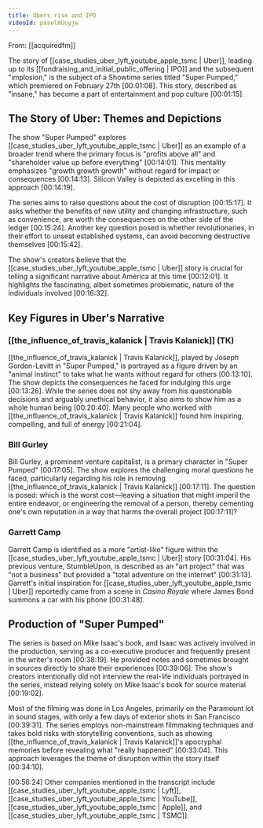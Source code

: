 ```yaml
---
title: Ubers rise and IPO
videoId: paselmUuyjw
---
```


From: [[acquiredfm]] <br/> 

The story of [[case_studies_uber_lyft_youtube_apple_tsmc | Uber]], leading up to its [[fundraising_and_initial_public_offering | IPO]] and the subsequent "implosion," is the subject of a Showtime series titled "Super Pumped," which premiered on February 27th <a class="yt-timestamp" data-t="00:01:08">[00:01:08]</a>. This story, described as "insane," has become a part of entertainment and pop culture <a class="yt-timestamp" data-t="00:01:15">[00:01:15]</a>.

## The Story of Uber: Themes and Depictions

The show "Super Pumped" explores [[case_studies_uber_lyft_youtube_apple_tsmc | Uber]] as an example of a broader trend where the primary focus is "profits above all" and "shareholder value up before everything" <a class="yt-timestamp" data-t="00:14:01">[00:14:01]</a>. This mentality emphasizes "growth growth growth" without regard for impact or consequences <a class="yt-timestamp" data-t="00:14:13">[00:14:13]</a>. Silicon Valley is depicted as excelling in this approach <a class="yt-timestamp" data-t="00:14:19">[00:14:19]</a>.

The series aims to raise questions about the cost of disruption <a class="yt-timestamp" data-t="00:15:17">[00:15:17]</a>. It asks whether the benefits of new utility and changing infrastructure, such as convenience, are worth the consequences on the other side of the ledger <a class="yt-timestamp" data-t="00:15:24">[00:15:24]</a>. Another key question posed is whether revolutionaries, in their effort to unseat established systems, can avoid becoming destructive themselves <a class="yt-timestamp" data-t="00:15:42">[00:15:42]</a>.

The show's creators believe that the [[case_studies_uber_lyft_youtube_apple_tsmc | Uber]] story is crucial for telling a significant narrative about America at this time <a class="yt-timestamp" data-t="00:12:01">[00:12:01]</a>. It highlights the fascinating, albeit sometimes problematic, nature of the individuals involved <a class="yt-timestamp" data-t="00:16:32">[00:16:32]</a>.

## Key Figures in Uber's Narrative

### [[the_influence_of_travis_kalanick | Travis Kalanick]] (TK)
[[the_influence_of_travis_kalanick | Travis Kalanick]], played by Joseph Gordon-Levitt in "Super Pumped," is portrayed as a figure driven by an "animal instinct" to take what he wants without regard for others <a class="yt-timestamp" data-t="00:13:10">[00:13:10]</a>. The show depicts the consequences he faced for indulging this urge <a class="yt-timestamp" data-t="00:13:26">[00:13:26]</a>. While the series does not shy away from his questionable decisions and arguably unethical behavior, it also aims to show him as a whole human being <a class="yt-timestamp" data-t="00:20:40">[00:20:40]</a>. Many people who worked with [[the_influence_of_travis_kalanick | Travis Kalanick]] found him inspiring, compelling, and full of energy <a class="yt-timestamp" data-t="00:21:04">[00:21:04]</a>.

### Bill Gurley
Bill Gurley, a prominent venture capitalist, is a primary character in "Super Pumped" <a class="yt-timestamp" data-t="00:17:05">[00:17:05]</a>. The show explores the challenging moral questions he faced, particularly regarding his role in removing [[the_influence_of_travis_kalanick | Travis Kalanick]] <a class="yt-timestamp" data-t="00:17:11">[00:17:11]</a>. The question is posed: which is the worst cost—leaving a situation that might imperil the entire endeavor, or engineering the removal of a person, thereby cementing one's own reputation in a way that harms the overall project <a class="yt-timestamp" data-t="00:17:11">[00:17:11]</a>?

### Garrett Camp
Garrett Camp is identified as a more "artist-like" figure within the [[case_studies_uber_lyft_youtube_apple_tsmc | Uber]] story <a class="yt-timestamp" data-t="00:31:04">[00:31:04]</a>. His previous venture, StumbleUpon, is described as an "art project" that was "not a business" but provided a "total adventure on the internet" <a class="yt-timestamp" data-t="00:31:13">[00:31:13]</a>. Garrett's initial inspiration for [[case_studies_uber_lyft_youtube_apple_tsmc | Uber]] reportedly came from a scene in *Casino Royale* where James Bond summons a car with his phone <a class="yt-timestamp" data-t="00:31:48">[00:31:48]</a>.

## Production of "Super Pumped"

The series is based on Mike Isaac's book, and Isaac was actively involved in the production, serving as a co-executive producer and frequently present in the writer's room <a class="yt-timestamp" data-t="00:38:19">[00:38:19]</a>. He provided notes and sometimes brought in sources directly to share their experiences <a class="yt-timestamp" data-t="00:39:06">[00:39:06]</a>. The show's creators intentionally did not interview the real-life individuals portrayed in the series, instead relying solely on Mike Isaac's book for source material <a class="yt-timestamp" data-t="00:19:02">[00:19:02]</a>.

Most of the filming was done in Los Angeles, primarily on the Paramount lot in sound stages, with only a few days of exterior shots in San Francisco <a class="yt-timestamp" data-t="00:39:31">[00:39:31]</a>. The series employs non-mainstream filmmaking techniques and takes bold risks with storytelling conventions, such as showing [[the_influence_of_travis_kalanick | Travis Kalanick]]'s apocryphal memories before revealing what "really happened" <a class="yt-timestamp" data-t="00:33:04">[00:33:04]</a>. This approach leverages the theme of disruption within the story itself <a class="yt-timestamp" data-t="00:34:10">[00:34:10]</a>.

<a class="yt-timestamp" data-t="00:56:24">[00:56:24]</a> Other companies mentioned in the transcript include [[case_studies_uber_lyft_youtube_apple_tsmc | Lyft]], [[case_studies_uber_lyft_youtube_apple_tsmc | YouTube]], [[case_studies_uber_lyft_youtube_apple_tsmc | Apple]], and [[case_studies_uber_lyft_youtube_apple_tsmc | TSMC]].
